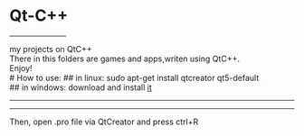 # Qt-C++
<style></style>
<hr width="100px" style="color:green"/>
my projects on QtC++<br/>
There in this folders are games and apps,writen using QtC++.<br/>
Enjoy!<br/>
# How to use:
## in linux:
 sudo apt-get install qtcreator qt5-default<br/>
## in windows:
 download and install <a href="http://download.qt.io/official_releases/qt/5.12/5.12.4/qt-opensource-windows-x86-5.12.4.exe">it</a><br/>
<hr/><hr/>
Then, open .pro file via QtCreator and press ctrl+R<br/>
